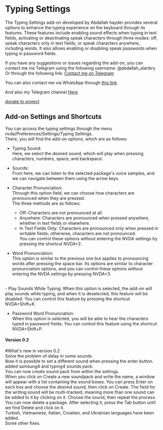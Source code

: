 # Typing Settings
The Typing Settings add-on developed by Abdallah hayder provides several options to enhance the typing experience on the keyboard through its features. These features include enabling sound effects when typing in text fields, activating or deactivating speak characters through three modes: off, speak characters only in text fields, or speak characters anywhere, including words. It also allows enabling or disabling speak passwords when typing in password fields. <br />

If you have any suggestions or issues regarding the add-on, you can contact me via Telegram using the following username:
@abdallah_alanbry
Or through the following link:
[Contact me on Telegram](https://t.me/abdallah_alanbry)

You can also contact me via WhatsApp through [this link](https://wa.me/9647805125084).

And also my Telegram channel [Here](https://t.me/mediaplayerpro)

[donate to project](https://paypal.me/MahmoudAboElfotouh)

## Add-on Settings and Shortcuts
You can access the typing settings through the menu nvda/Preferences/Settings/Typing Settings. <br />
There, you will find the add-on options, which are as follows: <br />

- Typing Sound: <br />
  Here, we select the desired sound, which will play when pressing characters, numbers, space, and backspace. <br />

- Sounds: <br />
  From here, we can listen to the selected package's voice samples, and we can navigate between them using the arrow keys. <br />

- Character Pronunciation: <br />
  Through this option field, we can choose how characters are pronounced when they are pressed. <br />
  The three methods are as follows: <br />
  - Off: Characters are not pronounced at all. <br />
  - Anywhere: Characters are pronounced when pressed anywhere, whether in text fields or elsewhere. <br />
  - In Text Fields Only: Characters are pronounced only when pressed in writable fields; otherwise, characters are not pronounced. <br />
  You can control these options without entering the NVDA settings by pressing the shortcut NVDA+2. <br />

- Word Pronunciation: <br />
  This option is similar to the previous one but applies to pronouncing words after pressing the space bar. Its options are similar to character pronunciation options, and you can control these options without entering the NVDA settings by pressing NVDA+3. <br />
 <br />
- Play Sounds While Typing:
  When this option is selected, the add-on will play sounds while typing, and when it is deselected, this feature will be disabled. You can control this feature by pressing the shortcut NVDA+Shift+K. <br />

- Password Word Pronunciation: <br />
  When this option is selected, you will be able to hear the characters typed in password fields. You can control this feature using the shortcut NVDA+Shift+P. <br />
#### Version 0.2
#What's new in version 0.2 <br />
Solve the problem of delay in some sounds. <br />
Now it is possible to set a different sound when pressing the enter button. <br />
added samsung4 and typing4 sounds pack. <br />
You can now create sound pack from within the settings. <br />
When you click on Create a new soundpack and write the name, a window will appear with a list containing the sound boxes. You can press Enter on each box and choose the desired sound, then click on Create. The field for the writing sound will be multi-tracked, meaning more than one sound can be added to it by clicking on it. Choose the sound, then repeat the process. <br />
You can now delete a package. After selecting it, press the Tab button until we find Delete and click on it. <br />
Turkish, Vietnamese, Italian, Croatian, and Ukrainian languages ​​have been added. <br />
Some other fixes.